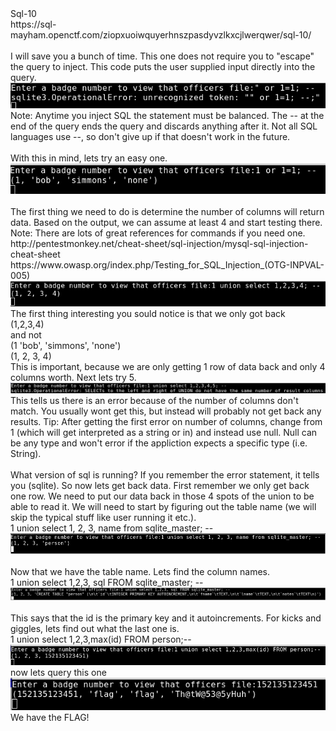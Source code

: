 <!DOCTYPE html  PUBLIC '-//W3C//DTD XHTML 1.0 Transitional//EN'  'http://www.w3.org/TR/xhtml1/DTD/xhtml1-transitional.dtd'><html xmlns="http://www.w3.org/1999/xhtml">
<head>
<meta content="text/html; charset=utf-8" http-equiv="Content-Type"/>
</head><body>Sql-10<br/>
https://sql-mayham.openctf.com/ziopxuoiwquyerhnszpasdyvzlkxcjlwerqwer/sql-10/ <br/>
<br/>
I will save you a bunch of time. This one does not require you to &quot;escape&quot; the query to inject. This code puts the user supplied input directly into the query.<br/>
<img src="screenshot.png"/><br/>
Note: Anytime you inject SQL the statement must be balanced. The -- at the end of the query ends the query and discards anything after it. Not all SQL languages use --, so don't give up if that doesn't work in the future.<br/>
<br/>
With this in mind, lets try an easy one.<br/>
<img src="screenshot 2.png"/><br/>
<br/>
The first thing we need to do is determine the number of columns will return data. Based on the output, we can assume at least 4 and start testing there.<br/>
Note: There are lots of great references for commands if you need one.  <br/>
http://pentestmonkey.net/cheat-sheet/sql-injection/mysql-sql-injection-cheat-sheet<br/>
https://www.owasp.org/index.php/Testing_for_SQL_Injection_(OTG-INPVAL-005)<br/>
<img src="screenshot 3.png"/><br/>
The first thing interesting you sould notice is that we only got back <br/>
(1,2,3,4) <br/>
and not <br/>
(1 'bob', 'simmons', 'none')<br/>
(1, 2, 3, 4)<br/>
This is important, because we are only getting 1 row of data back and only 4 columns worth. Next lets try 5.<br/>
<img src="screenshot 4.png"/><br/>
This tells us there is an error because of the number of columns don't match. You usually wont get this, but instead will probably not get back any results. Tip: After getting the first error on number of columns, change from 1 (which will get interpreted as a string or in) and instead use null. Null can be any type and won't error if the appliction expects a specific type (i.e. String).<br/>
<br/>
What version of sql is running? If you remember the error statement, it tells you (sqlite). So now lets get back data. First remember we only get back one row. We need to put our data back in those 4 spots of the union to be able to read it. We will need to start by figuring out the table name (we will skip the typical stuff like user running it etc.).<br/>
1 union select 1, 2, 3, name from sqlite_master; --<br/>
<img src="screenshot 5.png"/><br/>
<br/>
Now that we have the table name. Lets find the column names.<br/>
1 union select 1,2,3, sql FROM sqlite_master; --<br/>
<img src="screenshot 6.png"/><br/>
<br/>
This says that the id is the primary key and it autoincrements. For kicks and giggles, lets find out what the last one is.<br/>
1 union select 1,2,3,max(id) FROM person;--<br/>
<img src="screenshot 7.png"/><br/>
now lets query this one<br/>
<img src="screenshot 8.png"/><br/>
We have the FLAG!<br/>
</body></html>